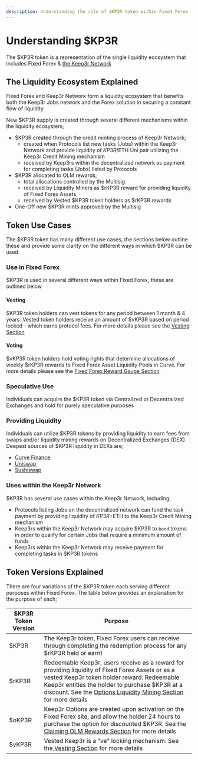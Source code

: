 ```yaml
---
description: Understanding the role of $KP3R token within Fixed Forex
---
```


# Understanding $KP3R

The $KP3R token is a representation of the single liquidity ecosystem that includes Fixed Forex & [the Keep3r Network](https://keep3r.network/)

## The Liquidity Ecosystem Explained

Fixed Forex and Keep3r Network form a liquidity ecosystem that benefits both the Keep3r Jobs network and the Forex solution in securing a constant flow of liquidity

New $KP3R supply is created through several different mechanisms within the liquidity ecosystem;

* $KP3R created through the credit minting process of Keep3r Network;
  * created when Protocols list new tasks (Jobs) within the Keep3r Network and provide liquidity of $KP3R/$ETH Uni pair utilizing the Keep3r Credit Mining mechanism&#x20;
  * received by Keep3rs within the decentralized network as payment for completing tasks (Jobs) listed by Protocols
* $KP3R allocated to OLM rewards;
  * total allocations controlled by the Multisig
  * received by Liquidity Miners as $rKP3R reward for providing liquidity of Fixed Forex Assets
  * received by Vested $KP3R token holders as $rKP3R rewards
* One-Off new $KP3R mints approved by the Multisig

## Token Use Cases

The $KP3R token has many different use cases, the sections below outline these and provide some clarity on the different ways in which $KP3R can be used

### Use in Fixed Forex

$KP3R is used in several different ways within Fixed Forex, these are outlined below

#### Vesting

$KP3R token holders can vest tokens for any period between 1 month & 4 years. Vested token holders receive an amount of $vKP3R based on period locked - which earns protocol fees. For more details please see the [Vesting Section ](broken-reference)

#### Voting

$vKP3R token holders hold voting rights that determine allocations of weekly $rKP3R rewards to Fixed Forex Asset Liquidity Pools in Curve. For more details please see the [Fixed Forex Reward Gauge Section](broken-reference)

### Speculative Use

Individuals can acquire the $KP3R token via Centralized or Decentralized Exchanges and hold for purely speculative purposes

### Providing Liquidity

Individuals can utilize $KP3R tokens by providing liquidity to earn fees from swaps and/or liquidity mining rewards on Decentralized Exchanges (DEX). Deepest sources of $KP3R liquidity in DEXs are;

* [Curve Finance](https://curve.fi/factory-crypto/39/deposit)
* [Uniswap](https://info.uniswap.org/#/pools/0x11b7a6bc0259ed6cf9db8f499988f9ecc7167bf5)
* [Sushiswap](https://app.sushi.com/analytics/pools/0xaf988aff99d3d0cb870812c325c588d8d8cb7de8?chainId=1)

### Uses within the Keep3r Network

$KP3R has several use cases within the Keep3r Network, including;

* Protocols listing Jobs on the decentralized network can fund the task payment by providing liquidity of $KP3R+$ETH to the Keep3r Credit Mining mechanism
* Keep3rs within the Keep3r Network may acquire $KP3R to `bond` tokens in order to qualify for certain Jobs that require a minimum amount of funds
* Keep3rs within the Keep3r Network may receive payment for completing tasks in $KP3R tokens

## Token Versions Explained

There are four variations of the $KP3R token each serving different purposes within Fixed Forex. The table below provides an explanation for the purpose of each;

| $KP3R Token Version | Purpose                                                                                                                                                                                                                                                                                    |
| ------------------- | ------------------------------------------------------------------------------------------------------------------------------------------------------------------------------------------------------------------------------------------------------------------------------------------ |
| $KP3R               | The Keep3r token, Fixed Forex users can receive through completing the redemption process for any $rKP3R held or earnt                                                                                                                                                                     |
| $rKP3R              | Redeemable Keep3r, users receive as a reward for providing liquidity of Fixed Forex Assets or as a vested Keep3r token holder reward. Redeemable Keep3r entitles the holder to purchase $KP3R at a discount. See the [Options Liquidity Mining Section](broken-reference) for more details |
| $oKP3R              | Keep3r Options are created upon activation on the Fixed Forex site, and allow the holder 24 hours to purchase the option for discounted $KP3R. See the [Claiming OLM Rewards Section](../options-liquidity-mining/claiming-olm-rewards.md) for more details                                |
| $vKP3R              | Vested Keep3r is a "ve" locking mechanism. See the[ Vesting Section](broken-reference) for more details                                                                                                                                                                                    |
